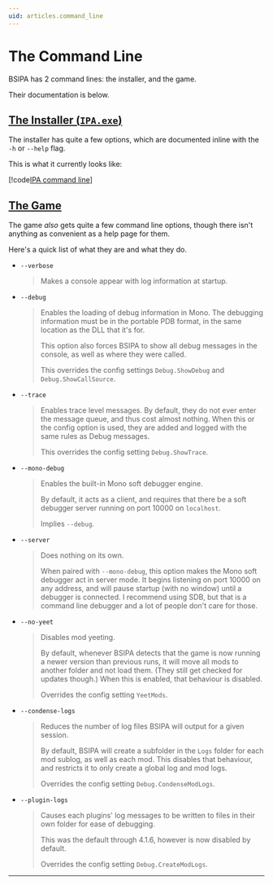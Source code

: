 ```yaml
---
uid: articles.command_line
---
```


# The Command Line

BSIPA has 2 command lines: the installer, and the game.

Their documentation is below.

## [The Installer (`IPA.exe`)](#tab/installer)

The installer has quite a few options, which are documented inline with the `-h` or `--help` flag.

This is what it currently looks like:

[!code[IPA command line](_ipa_command_line.txt "the result of IPA.exe -h")]

## [The Game](#tab/game)

The game *also* gets quite a few command line options, though there isn't anything as convenient as a help page for them.

Here's a quick list of what they are and what they do.

- `--verbose`

  > Makes a console appear with log information at startup.
  >

- `--debug`

  > Enables the loading of debug information in Mono. The debugging information must be in the portable PDB format,
  > in the same location as the DLL that it's for.
  >
  > This option also forces BSIPA to show all debug messages in the console, as well as where they were called.
  >
  > This overrides the config settings `Debug.ShowDebug` and `Debug.ShowCallSource`.
  >

- `--trace`
  
  > Enables trace level messages. By default, they do not ever enter the message queue, and thus cost almost nothing.
  > When this or the config option is used, they are added and logged with the same rules as Debug messages.
  >
  > This overrides the config setting `Debug.ShowTrace`.
  >

- `--mono-debug`

  > Enables the built-in Mono soft debugger engine.
  >
  > By default, it acts as a client, and requires that there be a soft
  > debugger server running on port 10000 on `localhost`.
  >
  > Implies `--debug`.
  >

- `--server`

  > Does nothing on its own.
  >
  > When paired with `--mono-debug`, this option makes the Mono soft debugger act in server mode. It begins listening on
  > port 10000 on any address, and will pause startup (with no window) until a debugger is connected. I recommend using
  > SDB, but that is a command line debugger and a lot of people don't care for those.
  >

- `--no-yeet`

  > Disables mod yeeting.
  >
  > By default, whenever BSIPA detects that the game is now running a newer version than previous runs, it will move all
  > mods to another folder and not load them. (They still get checked for updates though.) When this is enabled, that
  > behaviour is disabled.
  >
  > Overrides the config setting `YeetMods`.
  >

- `--condense-logs`

  > Reduces the number of log files BSIPA will output for a given session.
  >
  > By default, BSIPA will create a subfolder in the `Logs` folder for each mod sublog, as well as each mod. This disables
  > that behaviour, and restricts it to only create a global log and mod logs.
  >
  > Overrides the config setting `Debug.CondenseModLogs`.

- `--plugin-logs`
  
  > Causes each plugins' log messages to be written to files in their own folder for ease of debugging.
  >
  > This was the default through 4.1.6, however is now disabled by default.
  >
  > Overrides the config setting `Debug.CreateModLogs`.
  
***
